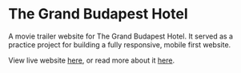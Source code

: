 # The Grand Budapest Hotel
A movie trailer website for The Grand Budapest Hotel. It served as a practice project for building a fully responsive, mobile first website.

View live website [here](http://www.aarongriffis.com/movie-trailer-website/), or read more about it [here](http://www.aarongriffis.com/work/movie-trailer-website/).

